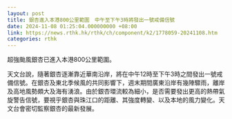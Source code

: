 ```yaml
---
layout: post
title: 銀杏進入本港800公里範圍　中午至下午3時將發出一號戒備信號
date: 2024-11-08 01:25:04.000000000 +08:00
link: https://news.rthk.hk/rthk/ch/component/k2/1778059-20241108.htm
categories: rthk
---
```


超強颱風銀杏已進入本港800公里範圍。

天文台說，隨著銀杏逐漸靠近華南沿岸，將在中午12時至下午3時之間發出一號戒備信號。在銀杏及東北季候風的共同影響下，週末期間廣東沿岸有幾陣驟雨，離岸及高地風勢頗大及海有湧浪。由於銀杏環流較為細小，是否需要發出更高的熱帶氣旋警告信號，要視乎銀杏與珠江口的距離、其強度轉變、以及本地的風力變化。天文台會密切監察銀杏的最新發展。
